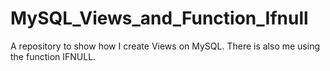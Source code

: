 # MySQL_Views_and_Function_Ifnull
A repository to show how I create Views on MySQL. There is also me using the function IFNULL.
